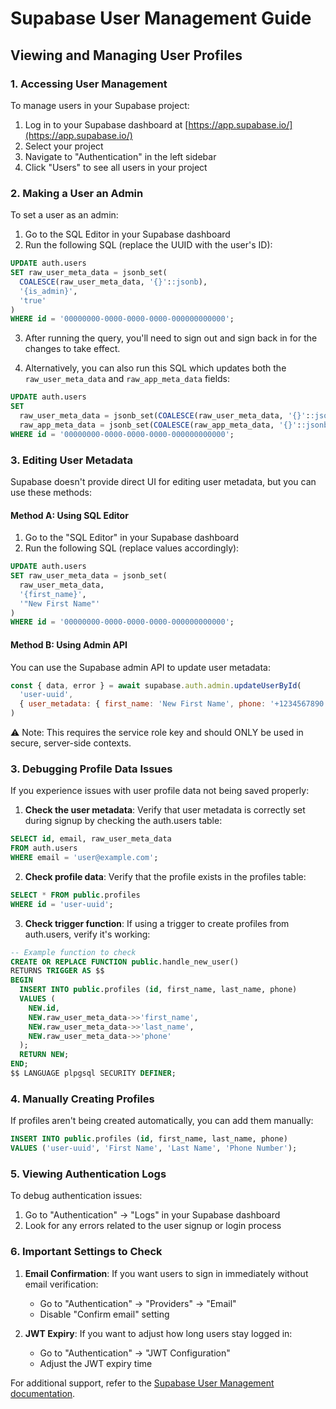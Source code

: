 

# Supabase User Management Guide

## Viewing and Managing User Profiles

### 1. Accessing User Management
To manage users in your Supabase project:
1. Log in to your Supabase dashboard at [https://app.supabase.io/](https://app.supabase.io/)
2. Select your project
3. Navigate to "Authentication" in the left sidebar
4. Click "Users" to see all users in your project

### 2. Making a User an Admin
To set a user as an admin:

1. Go to the SQL Editor in your Supabase dashboard
2. Run the following SQL (replace the UUID with the user's ID):

```sql
UPDATE auth.users
SET raw_user_meta_data = jsonb_set(
  COALESCE(raw_user_meta_data, '{}'::jsonb),
  '{is_admin}',
  'true'
)
WHERE id = '00000000-0000-0000-0000-000000000000';
```

3. After running the query, you'll need to sign out and sign back in for the changes to take effect.

4. Alternatively, you can also run this SQL which updates both the `raw_user_meta_data` and `raw_app_meta_data` fields:

```sql
UPDATE auth.users
SET 
  raw_user_meta_data = jsonb_set(COALESCE(raw_user_meta_data, '{}'::jsonb), '{is_admin}', 'true'),
  raw_app_meta_data = jsonb_set(COALESCE(raw_app_meta_data, '{}'::jsonb), '{is_admin}', 'true')
WHERE id = '00000000-0000-0000-0000-000000000000';
```

### 3. Editing User Metadata
Supabase doesn't provide direct UI for editing user metadata, but you can use these methods:

#### Method A: Using SQL Editor
1. Go to the "SQL Editor" in your Supabase dashboard
2. Run the following SQL (replace values accordingly):
```sql
UPDATE auth.users
SET raw_user_meta_data = jsonb_set(
  raw_user_meta_data,
  '{first_name}',
  '"New First Name"'
)
WHERE id = '00000000-0000-0000-0000-000000000000';
```

#### Method B: Using Admin API
You can use the Supabase admin API to update user metadata:

```javascript
const { data, error } = await supabase.auth.admin.updateUserById(
  'user-uuid',
  { user_metadata: { first_name: 'New First Name', phone: '+1234567890' } }
)
```
⚠️ Note: This requires the service role key and should ONLY be used in secure, server-side contexts.

### 3. Debugging Profile Data Issues

If you experience issues with user profile data not being saved properly:

1. **Check the user metadata**: Verify that user metadata is correctly set during signup by checking the auth.users table:

```sql
SELECT id, email, raw_user_meta_data 
FROM auth.users 
WHERE email = 'user@example.com';
```

2. **Check profile data**: Verify that the profile exists in the profiles table:

```sql
SELECT * FROM public.profiles 
WHERE id = 'user-uuid';
```

3. **Check trigger function**: If using a trigger to create profiles from auth.users, verify it's working:

```sql
-- Example function to check
CREATE OR REPLACE FUNCTION public.handle_new_user()
RETURNS TRIGGER AS $$
BEGIN
  INSERT INTO public.profiles (id, first_name, last_name, phone)
  VALUES (
    NEW.id,
    NEW.raw_user_meta_data->>'first_name',
    NEW.raw_user_meta_data->>'last_name',
    NEW.raw_user_meta_data->>'phone'
  );
  RETURN NEW;
END;
$$ LANGUAGE plpgsql SECURITY DEFINER;
```

### 4. Manually Creating Profiles

If profiles aren't being created automatically, you can add them manually:

```sql
INSERT INTO public.profiles (id, first_name, last_name, phone)
VALUES ('user-uuid', 'First Name', 'Last Name', 'Phone Number');
```

### 5. Viewing Authentication Logs

To debug authentication issues:
1. Go to "Authentication" → "Logs" in your Supabase dashboard
2. Look for any errors related to the user signup or login process

### 6. Important Settings to Check

1. **Email Confirmation**: If you want users to sign in immediately without email verification:
   - Go to "Authentication" → "Providers" → "Email"
   - Disable "Confirm email" setting

2. **JWT Expiry**: If you want to adjust how long users stay logged in:
   - Go to "Authentication" → "JWT Configuration" 
   - Adjust the JWT expiry time

For additional support, refer to the [Supabase User Management documentation](https://supabase.com/docs/guides/auth/managing-user-data).

